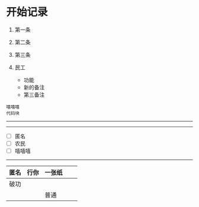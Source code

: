# 开始记录

1. 第一条
2. 第二条

3. 第三条
4. 民工
    * 功能
    * 新的备注
    * 第三备注  

```
嘻嘻嘻
代码块
```


-------
-------
* [ ] 匿名
* [ ] 农民
* [ ] 嘻嘻嘻
-------

|  匿名  |  行你  |  一张纸  |    |    |
| --- | --- | --- | --- | --- |
|  破功  |    |    |    |    |
|    |    | 普通 |    |    |

